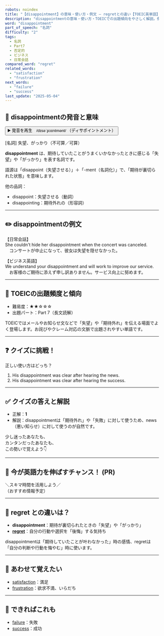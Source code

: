 ```yaml
---
robots: noindex
title: "【disappointment】の意味・使い方・例文 ― regretとの違い【TOEIC英単語】"
description: "disappointmentの意味・使い方・TOEICでの出題傾向をやさしく解説。例文・クイズ付きでregretとの違いもわかりやすく学べます。"
word: "disappointment"
part_of_speech: "名詞"
difficulty: "2"
tags:
  - 名詞
  - Part7
  - 否定的
  - ビジネス
  - 日常会話
compared_word: "regret"
related_words:
  - "satisfaction"
  - "frustration"
next_words:
  - "failure"
  - "success"
last_update: "2025-05-04"
---
```


## 🔰 disappointmentの発音と意味

<button class="play-audio" onclick="playTTS('disappointment')">
  <span class="play-audio-main">
    ▶️ 発音を再生　/dɪsəˈpɔɪntmənt/
  </span>
  <span class="play-audio-sub">
    （ディサポイントメント）
  </span>
</button>

[名詞] 失望、がっかり（不可算／可算）

**disappointment** は、期待していたことがうまくいかなかったときに感じる「失望」や「がっかり」を表す名詞です。

語源は「disappoint（失望させる）」＋「-ment（名詞化）」で、「期待が裏切られた状態」を意味します。

他の品詞：  
- disappoint：失望させる（動詞）
- disappointing：期待外れの（形容詞）

---

## ✏️ disappointmentの例文

【日常会話】  
She couldn't hide her disappointment when the concert was canceled.  
　コンサートが中止になって、彼女は失望を隠せなかった。

【ビジネス英語】  
We understand your disappointment and will work to improve our service.  
　お客様のご期待に添えず申し訳ありません。サービス向上に努めます。

---

## 🎯 TOEICの出題頻度と傾向

- 難易度：★★☆☆☆
- 出題パート：Part 7（長文読解）

TOEICではメールやお知らせ文などで「失望」や「期待外れ」を伝える場面でよく登場します。お詫びやクレーム対応の文脈で出題されやすい単語です。

---

## ❓ クイズに挑戦！

正しい使い方はどっち？

1. His disappointment was clear after hearing the news.  
2. His disappointment was clear after hearing the success.

---

## ✅ クイズの答えと解説

- 正解：**1**
- 解説：disappointmentは「期待外れ」や「失敗」に対して使うため、news（悪い知らせ）に対して使うのが自然です。

少し迷ったあなたも、  
カンタンだったあなたも、  
この勢いで覚えよう👇️

---

## 🚀 今が英語力を伸ばすチャンス！ (PR)

<div class="info-center">
＼スキマ時間を活用しよう／<br>  
（おすすめ情報予定）
</div>

---

## 🤔  regret との違いは？

- **disappointment**：期待が裏切られたときの「失望」や「がっかり」
- **[regret](/word/regret/)**：自分の行動や選択を「後悔」する気持ち

disappointmentは「期待していたことが叶わなかった」時の感情、regretは「自分の判断や行動を悔やむ」時に使います。

---

## 🧩 あわせて覚えたい

- [satisfaction](/word/satisfaction/)：満足
- [frustration](/word/frustration/)：欲求不満、いらだち

---

## 📖 できればこれも

- [failure](/word/failure/)：失敗
- [success](/word/success/)：成功

<!-- cvid: aid02_bid06 -->
